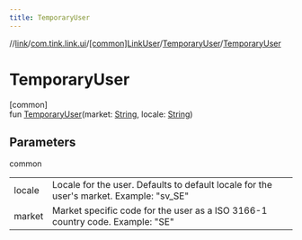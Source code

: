 ```yaml
---
title: TemporaryUser
---
```

//[link](../../../../index.html)/[com.tink.link.ui](../../index.html)/[[common]LinkUser](../index.html)/[TemporaryUser](index.html)/[TemporaryUser](-temporary-user.html)



# TemporaryUser



[common]\
fun [TemporaryUser](-temporary-user.html)(market: [String](https://kotlinlang.org/api/latest/jvm/stdlib/kotlin/-string/index.html), locale: [String](https://kotlinlang.org/api/latest/jvm/stdlib/kotlin/-string/index.html))



## Parameters


common

| | |
|---|---|
| locale | Locale for the user. Defaults to default locale for the user's market. Example: &quot;sv_SE&quot; |
| market | Market specific code for the user as a ISO 3166-1 country code. Example: &quot;SE&quot; |




